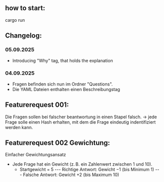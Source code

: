 ## how to start:

cargo run

## Changelog:

### 05.09.2025

- Introducing "Why" tag, that holds the explanation  

### 04.09.2025 

- Fragen befinden sich nun im Ordner "Questions".
- Die YAML Dateien enthalten einen Beschreibungstag

## Featurerequest 001:

Die Fragen sollen bei falscher beantwortung in einen Stapel falsch.
-> jede Frage solle einen Hash erhalten, mit dem die Frage eindeutig indentifiziert werden kann.


## Featurerequest 002 Gewichtung:

Einfacher Gewichtungsansatz
- Jede Frage hat ein Gewicht (z. B. ein Zahlenwert zwischen 1 und 10).
  - Startgewicht = 5
--- Richtige Antwort: Gewicht −1 (bis Minimum 1)
--- Falsche Antwort: Gewicht +2 (bis Maximum 10)

